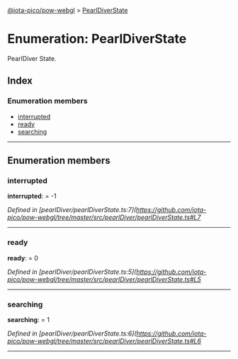 [@iota-pico/pow-webgl](../README.md) > [PearlDiverState](../enums/pearldiverstate.md)

# Enumeration: PearlDiverState

PearlDiver State.

## Index

### Enumeration members

* [interrupted](pearldiverstate.md#interrupted)
* [ready](pearldiverstate.md#ready)
* [searching](pearldiverstate.md#searching)

---

## Enumeration members

<a id="interrupted"></a>

###  interrupted

**interrupted**:  =  -1

*Defined in [pearlDiver/pearlDiverState.ts:7](https://github.com/iota-pico/pow-webgl/tree/master/src/pearlDiver/pearlDiverState.ts#L7*

___
<a id="ready"></a>

###  ready

**ready**:  = 0

*Defined in [pearlDiver/pearlDiverState.ts:5](https://github.com/iota-pico/pow-webgl/tree/master/src/pearlDiver/pearlDiverState.ts#L5*

___
<a id="searching"></a>

###  searching

**searching**:  = 1

*Defined in [pearlDiver/pearlDiverState.ts:6](https://github.com/iota-pico/pow-webgl/tree/master/src/pearlDiver/pearlDiverState.ts#L6*

___

